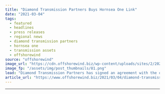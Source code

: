 ```yaml
---
title: "Diamond Transmission Partners Buys Hornsea One Link"
date: "2021-03-04"
tags: 
  - featured
  - headlines
  - press releases
  - regional news
  - diamond transmission partners
  - hornsea one
  - transmission assets
  - offshorewind
source: "offshorewind"
image_url: "https://cdn.offshorewind.biz/wp-content/uploads/sites/2/2021/03/04123003/Diamond-Transmission-Partners-Buys-Hornsea-One-Link.png"
image_fp: "/assets/img/post_thumbnails/81.png"
lead: "Diamond Transmission Partners has signed an agreement with the owners of the Hornsea One"
article_url: "https://www.offshorewind.biz/2021/03/04/diamond-transmission-partners-buys-hornsea-one-link/"
---
```


---
